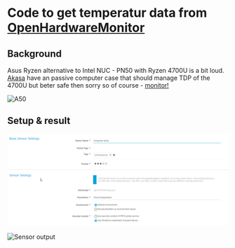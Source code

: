 # Code to get temperatur data from [OpenHardwareMonitor](https://openhardwaremonitor.org/)

## Background
Asus Ryzen alternative to Intel NUC - PN50 with Ryzen 4700U is a bit loud.
[Akasa](http://www.akasa.co.uk/update.php?tpl=product/product.detail.tpl&type=Fanless%20Chassis&type_sub=Fanless%20NUC&model=A-NUC62-M1B) have an passive computer case that should manage TDP of the 4700U but beter safe then sorry so of course - [monitor!](http://openhardwaremonitor.org/wordpress/wp-content/uploads/2011/04/OpenHardwareMonitor-WMI.pdf)

![A50](http://www.akasa.co.uk/img/product/common/gallery/00/A-NUC62-M1B_g01.jpg)

## Setup & result
![Sensor settings](./images/sensorsettings.png)

![Sensor output](./images/sensorsoutput.png)
